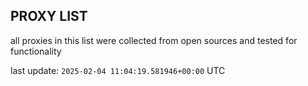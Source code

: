 ## PROXY LIST

all proxies in this list were collected from open sources and tested for functionality

last update: `2025-02-04 11:04:19.581946+00:00` UTC